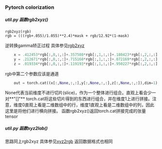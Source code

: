 ### Pytorch colorization
##### util.py        函数rgb2xyz()
	rgb2xyz(rgb)	
    rgb = (((rgb+.055)/1.055)**2.4)*mask + rgb/12.92*(1-mask)
逆转换gamma矫正过程
具体参见[rgb2xyz](https://blog.csdn.net/scarecrow_wiscom/article/details/9795715)
``` python
	x = .412453*rgb[:,0,:,:]+.357580*rgb[:,1,:,:]+.180423*rgb[:,2,:,:]
    y = .212671*rgb[:,0,:,:]+.715160*rgb[:,1,:,:]+.072169*rgb[:,2,:,:]
    z = .019334*rgb[:,0,:,:]+.119193*rgb[:,1,:,:]+.950227*rgb[:,2,:,:]
```
rgb中第二个参数应该是通道
```python
	out = torch.cat((x[:,None,:,:],y[:,None,:,:],z[:,None,:,:]),dim=1)
```
None代表当前维度不进行切片(slice)，作为一个整体进行组合。直观上看会少一对**"[]"**
torch.cat将这些切片得到的东西进行组合，并在维度1上进行拼接。注意，维度0直观上看是二维数组中的行，维度1直观上看是二维数组中的列，因此这里是将他们进行横向拼接。
函数rgb2xyz()返回torch.cat拼接完成的张量tensor

##### util.py        函数xyz2lab()
思路同上rgb2xyz
具体参见[xyz2rgb](https://blog.csdn.net/tian_110/article/details/45575869)
返回数据格式也相同


















